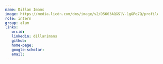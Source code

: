```yaml
---
name: Dillan Imans
image: https://media.licdn.com/dms/image/v2/D5603AQGSlV-1gGPq7Q/profile-displayphoto-shrink_200_200/profile-displayphoto-shrink_200_200/0/1718211258163?e=1751500800&v=beta&t=IIb9T18FT8WIS8r56j1TIbbKZLVjnwMG2gJT5uLvvJs
role: intern
group: alum
links:
   orcid: 
   linkedin: dillanimans
   github: 
   home-page: 
   google-scholar: 
   email: 
---
```



